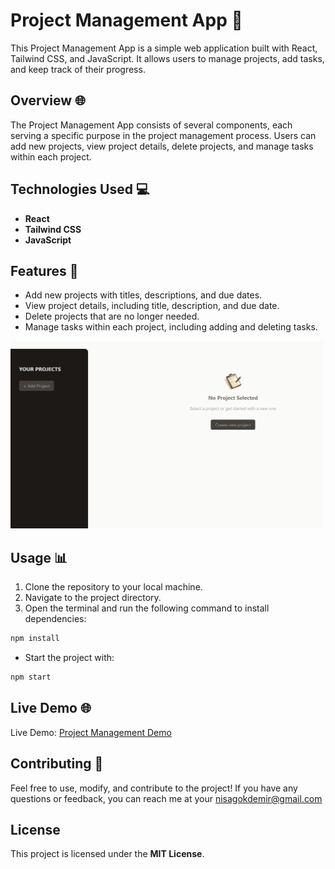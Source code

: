 # Project Management App 🚀

This Project Management App is a simple web application built with React, Tailwind CSS, and JavaScript. It allows users to manage projects, add tasks, and keep track of their progress.

## Overview 🌐

The Project Management App consists of several components, each serving a specific purpose in the project management process. Users can add new projects, view project details, delete projects, and manage tasks within each project.


## Technologies Used 💻

- **React**
- **Tailwind CSS**
- **JavaScript**

## Features 🎉

- Add new projects with titles, descriptions, and due dates.
- View project details, including title, description, and due date.
- Delete projects that are no longer needed.
- Manage tasks within each project, including adding and deleting tasks.

<img src="./public/ss.png" alt="" width="500" height="300">

## Usage 📊

1. Clone the repository to your local machine.
2. Navigate to the project directory.
3. Open the terminal and run the following command to install dependencies:

```bash
npm install
```

- Start the project with:
```bash
npm start
```

## Live Demo 🌐
Live Demo: [Project Management Demo]()

## Contributing 🤝
Feel free to use, modify, and contribute to the project! If you have any questions or feedback, you can reach me at your nisagokdemir@gmail.com

## License
This project is licensed under the **MIT License**.
